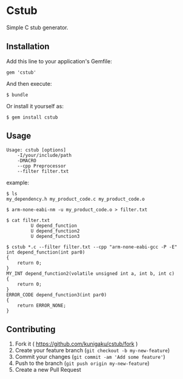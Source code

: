 # Cstub

Simple C stub generator.

## Installation

Add this line to your application's Gemfile:

    gem 'cstub'

And then execute:

    $ bundle

Or install it yourself as:

    $ gem install cstub

## Usage

    Usage: cstub [options]
        -I/your/include/path
        -DMACRO
        --cpp Preprocessor
        --filter filter.txt

example:

    $ ls
    my_dependency.h my_product_code.c my_product_code.o

    $ arm-none-eabi-nm -u my_product_code.o > filter.txt

    $ cat filter.txt
             U depend_function
             U depend_function2
             U depend_function3

    $ cstub *.c --filter filter.txt --cpp "arm-none-eabi-gcc -P -E"
    int depend_function(int par0)
    {
        return 0;
    }
    MY_INT depend_function2(volatile unsigned int a, int b, int c)
    {
        return 0;
    }
    ERROR_CODE depend_function3(int par0)
    {
        return ERROR_NONE;
    }

## Contributing

1. Fork it ( https://github.com/kunigaku/cstub/fork )
2. Create your feature branch (`git checkout -b my-new-feature`)
3. Commit your changes (`git commit -am 'Add some feature'`)
4. Push to the branch (`git push origin my-new-feature`)
5. Create a new Pull Request

